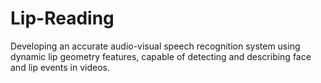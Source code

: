 # Lip-Reading
Developing an accurate audio-visual speech recognition system using dynamic lip geometry features, capable of detecting and describing face and lip events in videos.
